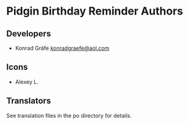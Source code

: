 # Pidgin Birthday Reminder Authors

## Developers
- Konrad Gräfe <konradgraefe@aol.com>

## Icons
- Alexey L.

## Translators
See translation files in the po directory for details.
